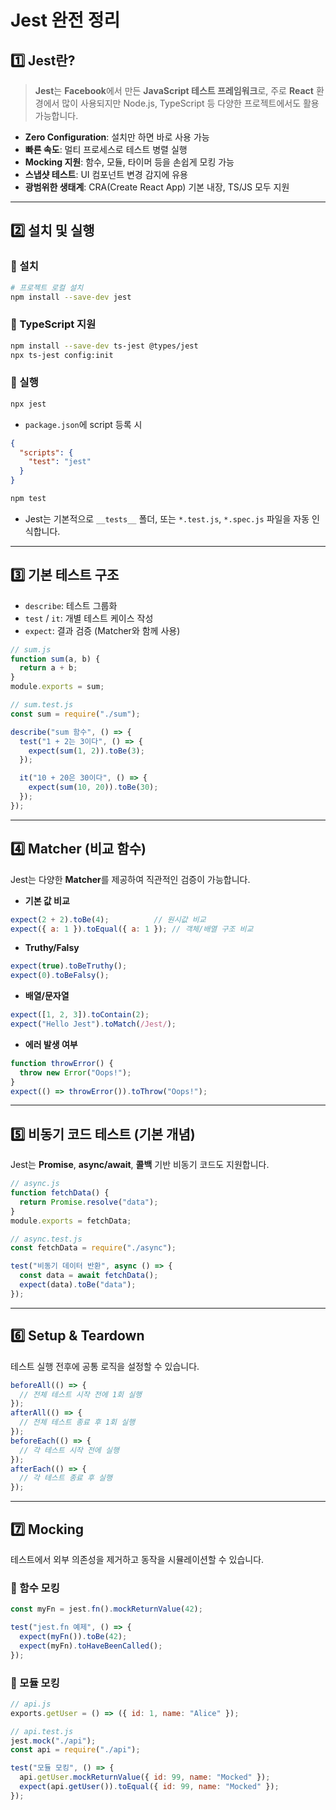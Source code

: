 # Jest 완전 정리

## 1️⃣ Jest란?
> **Jest**는 **Facebook**에서 만든 **JavaScript 테스트 프레임워크**로, 주로 **React** 환경에서 많이 사용되지만 Node.js, TypeScript 등 다양한 프로젝트에서도 활용 가능합니다.

- **Zero Configuration**: 설치만 하면 바로 사용 가능
- **빠른 속도**: 멀티 프로세스로 테스트 병렬 실행
- **Mocking 지원**: 함수, 모듈, 타이머 등을 손쉽게 모킹 가능
- **스냅샷 테스트**: UI 컴포넌트 변경 감지에 유용
- **광범위한 생태계**: CRA(Create React App) 기본 내장, TS/JS 모두 지원

---

## 2️⃣ 설치 및 실행
### 🔹 설치
```bash
# 프로젝트 로컬 설치
npm install --save-dev jest
```

### 🔹 TypeScript 지원
```bash
npm install --save-dev ts-jest @types/jest
npx ts-jest config:init
```

### 🔹 실행
```bash
npx jest
```

- `package.json`에 script 등록 시

```json
{
  "scripts": {
    "test": "jest"
  }
}
```
```bash
npm test
```
- Jest는 기본적으로 `__tests__` 폴더, 또는 `*.test.js`, `*.spec.js` 파일을 자동 인식합니다.

---

## 3️⃣ 기본 테스트 구조
- `describe`: 테스트 그룹화
- `test` / `it`: 개별 테스트 케이스 작성
- `expect`: 결과 검증 (Matcher와 함께 사용) 
```js
// sum.js
function sum(a, b) {
  return a + b;
}
module.exports = sum;

// sum.test.js
const sum = require("./sum");

describe("sum 함수", () => {
  test("1 + 2는 3이다", () => {
    expect(sum(1, 2)).toBe(3);
  });

  it("10 + 20은 30이다", () => {
    expect(sum(10, 20)).toBe(30);
  });
});
```

---

## 4️⃣ Matcher (비교 함수)
Jest는 다양한 **Matcher**를 제공하여 직관적인 검증이 가능합니다.

- **기본 값 비교**
```js
expect(2 + 2).toBe(4);          // 원시값 비교
expect({ a: 1 }).toEqual({ a: 1 }); // 객체/배열 구조 비교
```

- **Truthy/Falsy**
```js
expect(true).toBeTruthy();
expect(0).toBeFalsy();
```

- **배열/문자열**
```js
expect([1, 2, 3]).toContain(2);
expect("Hello Jest").toMatch(/Jest/);
```

- **에러 발생 여부**
```js
function throwError() {
  throw new Error("Oops!");
}
expect(() => throwError()).toThrow("Oops!");
```
---

## 5️⃣ 비동기 코드 테스트 (기본 개념)
Jest는 **Promise**, **async/await**, **콜백** 기반 비동기 코드도 지원합니다.

```js
// async.js
function fetchData() {
  return Promise.resolve("data");
}
module.exports = fetchData;

// async.test.js
const fetchData = require("./async");

test("비동기 데이터 반환", async () => {
  const data = await fetchData();
  expect(data).toBe("data");
});
```

---

## 6️⃣ Setup & Teardown
테스트 실행 전후에 공통 로직을 설정할 수 있습니다.

```js
beforeAll(() => {
  // 전체 테스트 시작 전에 1회 실행
});
afterAll(() => {
  // 전체 테스트 종료 후 1회 실행
});
beforeEach(() => {
  // 각 테스트 시작 전에 실행
});
afterEach(() => {
  // 각 테스트 종료 후 실행
});
```

---

## 7️⃣ Mocking
테스트에서 외부 의존성을 제거하고 동작을 시뮬레이션할 수 있습니다.

### 🔹 함수 모킹
```js
const myFn = jest.fn().mockReturnValue(42);

test("jest.fn 예제", () => {
  expect(myFn()).toBe(42);
  expect(myFn).toHaveBeenCalled();
});
```

### 🔹 모듈 모킹
```js
// api.js
exports.getUser = () => ({ id: 1, name: "Alice" });

// api.test.js
jest.mock("./api");
const api = require("./api");

test("모듈 모킹", () => {
  api.getUser.mockReturnValue({ id: 99, name: "Mocked" });
  expect(api.getUser()).toEqual({ id: 99, name: "Mocked" });
});
```